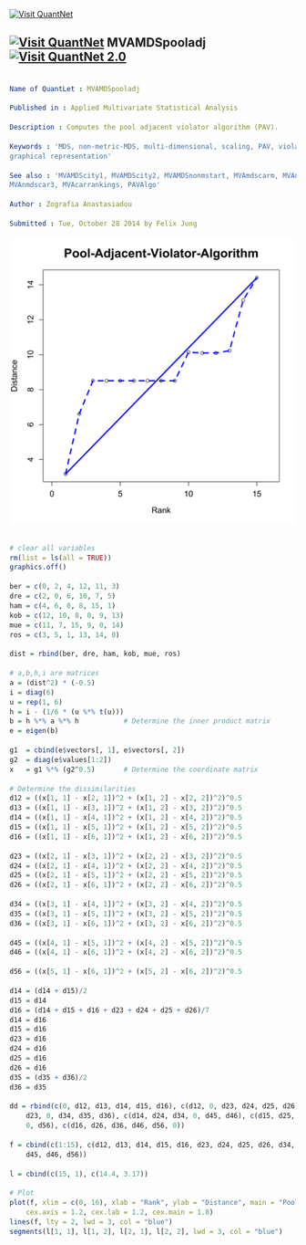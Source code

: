 
[<img src="https://github.com/QuantLet/Styleguide-and-Validation-procedure/blob/master/pictures/banner.png" alt="Visit QuantNet">](http://quantlet.de/index.php?p=info)

## [<img src="https://github.com/QuantLet/Styleguide-and-Validation-procedure/blob/master/pictures/qloqo.png" alt="Visit QuantNet">](http://quantlet.de/) **MVAMDSpooladj** [<img src="https://github.com/QuantLet/Styleguide-and-Validation-procedure/blob/master/pictures/QN2.png" width="60" alt="Visit QuantNet 2.0">](http://quantlet.de/d3/ia)

```yaml

Name of QuantLet : MVAMDSpooladj

Published in : Applied Multivariate Statistical Analysis

Description : Computes the pool adjacent violator algorithm (PAV).

Keywords : 'MDS, non-metric-MDS, multi-dimensional, scaling, PAV, violators, Shepard-Kruskal, plot,
graphical representation'

See also : 'MVAMDScity1, MVAMDScity2, MVAMDSnonmstart, MVAmdscarm, MVAnmdscar1, MVAnmdscar2,
MVAnmdscar3, MVAcarrankings, PAVAlgo'

Author : Zografia Anastasiadou

Submitted : Tue, October 28 2014 by Felix Jung

```

![Picture1](MVAMDSpooladj.png)


```r

# clear all variables
rm(list = ls(all = TRUE))
graphics.off()

ber = c(0, 2, 4, 12, 11, 3)
dre = c(2, 0, 6, 10, 7, 5)
ham = c(4, 6, 0, 8, 15, 1)
kob = c(12, 10, 8, 0, 9, 13)
mue = c(11, 7, 15, 9, 0, 14)
ros = c(3, 5, 1, 13, 14, 0)

dist = rbind(ber, dre, ham, kob, mue, ros)

# a,b,h,i are matrices
a = (dist^2) * (-0.5)
i = diag(6)
u = rep(1, 6)
h = i - (1/6 * (u %*% t(u)))
b = h %*% a %*% h           # Determine the inner product matrix
e = eigen(b)

g1  = cbind(e$vectors[, 1], e$vectors[, 2])
g2  = diag(e$values[1:2])
x   = g1 %*% (g2^0.5)       # Determine the coordinate matrix

# Determine the dissimilarities
d12 = ((x[1, 1] - x[2, 1])^2 + (x[1, 2] - x[2, 2])^2)^0.5
d13 = ((x[1, 1] - x[3, 1])^2 + (x[1, 2] - x[3, 2])^2)^0.5
d14 = ((x[1, 1] - x[4, 1])^2 + (x[1, 2] - x[4, 2])^2)^0.5
d15 = ((x[1, 1] - x[5, 1])^2 + (x[1, 2] - x[5, 2])^2)^0.5
d16 = ((x[1, 1] - x[6, 1])^2 + (x[1, 2] - x[6, 2])^2)^0.5

d23 = ((x[2, 1] - x[3, 1])^2 + (x[2, 2] - x[3, 2])^2)^0.5
d24 = ((x[2, 1] - x[4, 1])^2 + (x[2, 2] - x[4, 2])^2)^0.5
d25 = ((x[2, 1] - x[5, 1])^2 + (x[2, 2] - x[5, 2])^2)^0.5
d26 = ((x[2, 1] - x[6, 1])^2 + (x[2, 2] - x[6, 2])^2)^0.5

d34 = ((x[3, 1] - x[4, 1])^2 + (x[3, 2] - x[4, 2])^2)^0.5
d35 = ((x[3, 1] - x[5, 1])^2 + (x[3, 2] - x[5, 2])^2)^0.5
d36 = ((x[3, 1] - x[6, 1])^2 + (x[3, 2] - x[6, 2])^2)^0.5

d45 = ((x[4, 1] - x[5, 1])^2 + (x[4, 2] - x[5, 2])^2)^0.5
d46 = ((x[4, 1] - x[6, 1])^2 + (x[4, 2] - x[6, 2])^2)^0.5

d56 = ((x[5, 1] - x[6, 1])^2 + (x[5, 2] - x[6, 2])^2)^0.5

d14 = (d14 + d15)/2
d15 = d14
d16 = (d14 + d15 + d16 + d23 + d24 + d25 + d26)/7
d14 = d16
d15 = d16
d23 = d16
d24 = d16
d25 = d16
d26 = d16
d35 = (d35 + d36)/2
d36 = d35

dd = rbind(c(0, d12, d13, d14, d15, d16), c(d12, 0, d23, d24, d25, d26), c(d13, 
    d23, 0, d34, d35, d36), c(d14, d24, d34, 0, d45, d46), c(d15, d25, d35, d45, 
    0, d56), c(d16, d26, d36, d46, d56, 0))

f = cbind(c(1:15), c(d12, d13, d14, d15, d16, d23, d24, d25, d26, d34, d35, d36, 
    d45, d46, d56))

l = cbind(c(15, 1), c(14.4, 3.17))

# Plot
plot(f, xlim = c(0, 16), xlab = "Rank", ylab = "Distance", main = "Pool-Adjacent-Violator-Algorithm", 
    cex.axis = 1.2, cex.lab = 1.2, cex.main = 1.8)
lines(f, lty = 2, lwd = 3, col = "blue")
segments(l[1, 1], l[1, 2], l[2, 1], l[2, 2], lwd = 3, col = "blue") 

```
